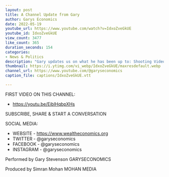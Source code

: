 ```yaml
---
layout: post
title: A Channel Update from Gary
author: Garys Economics
date: 2022-05-19
youtube_url: https://www.youtube.com/watch?v=IdxoZveGkUE
youtube_id: IdxoZveGkUE
view_count: 3477
like_count: 365
duration_seconds: 154
categories:
- News & Politics
description: "Gary updates us on what he has been up to: Shooting Videos, Doing Media & Writing a Book!"
thumbnail: https://i.ytimg.com/vi_webp/IdxoZveGkUE/maxresdefault.webp
channel_url: https://www.youtube.com/@garyseconomics
caption_file: captions/IdxoZveGkUE.vtt

---
```


FIRST VIDEO ON THIS CHANNEL:
- https://youtu.be/EiblHqbpXHs


SUBSCRIBE, SHARE & START A CONVERSATION


SOCIAL MEDIA:
- WEBSITE - https://www.wealtheconomics.org
- TWITTER - @garyseconomics
- FACEBOOK - @garyseconomics
- INSTAGRAM - @garyseconomics


Performed by Gary Stevenson
GARYSECONOMICS


Produced by Simran Mohan
MOHAN MEDIA
